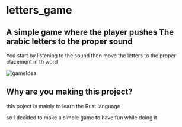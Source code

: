 # letters_game

## A simple game where the player pushes The arabic letters to the proper sound

You start by listening to the sound then move the letters to the proper placement in th word

![gameIdea](https://user-images.githubusercontent.com/85521119/174914611-e362e683-d950-4c0c-9d88-758f8710630c.png)

## Why are you making this project?

this poject is mainly to learn the Rust language

so I decided to make a simple game to have fun while doing it

